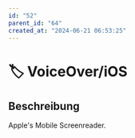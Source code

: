 ```yaml
---
id: "52"
parent_id: "64"
created_at: "2024-06-21 06:53:25"
---
```


# 🏷️ VoiceOver/iOS

## Beschreibung

Apple's Mobile Screenreader.